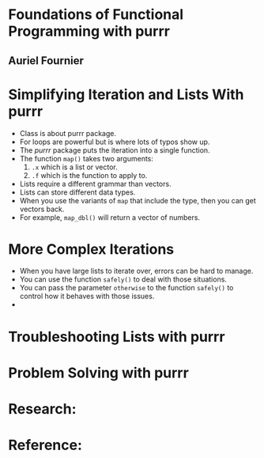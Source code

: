 # Foundations of Functional Programming with purrr
## Auriel Fournier

# Simplifying Iteration and Lists With purrr
- Class is about purrr package.
- For loops are powerful but is where lots of typos show up.
- The *purrr* package puts the iteration into a single function.
- The function `map()` takes two arguments:
  1. `.x` which is a list or vector.
  2. `.f` which is the function to apply to.
- Lists require a different grammar than vectors.
- Lists can store different data types.
- When you use the variants of `map` that include the type, then you can get vectors back.
- For example, `map_dbl()` will return a vector of numbers.


# More Complex Iterations
- When you have large lists to iterate over, errors can be hard to manage.
- You can use the function `safely()` to deal with those situations.
- You can pass the parameter `otherwise` to the function `safely()` to control how it behaves with those issues.
-


# Troubleshooting Lists with purrr

# Problem Solving with purrr

# Research:

# Reference:
